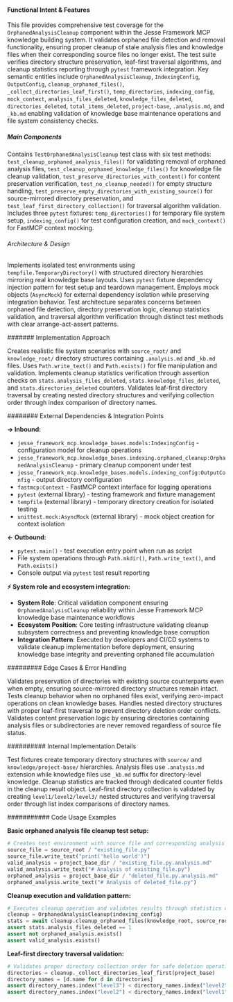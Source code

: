 <!-- CACHE_METADATA_START -->
<!-- Source File: {PROJECT_ROOT}/jesse-framework-mcp/tests/test_orphaned_cleanup.py -->
<!-- Cached On: 2025-07-05T20:06:29.525915 -->
<!-- Source Modified: 2025-07-05T17:56:00.311858 -->
<!-- Cache Version: 1.0 -->
<!-- CACHE_METADATA_END -->

#### Functional Intent & Features

This file provides comprehensive test coverage for the `OrphanedAnalysisCleanup` component within the Jesse Framework MCP knowledge building system. It validates orphaned file detection and removal functionality, ensuring proper cleanup of stale analysis files and knowledge files when their corresponding source files no longer exist. The test suite verifies directory structure preservation, leaf-first traversal algorithms, and cleanup statistics reporting through `pytest` framework integration. Key semantic entities include `OrphanedAnalysisCleanup`, `IndexingConfig`, `OutputConfig`, `cleanup_orphaned_files()`, `_collect_directories_leaf_first()`, `temp_directories`, `indexing_config`, `mock_context`, `analysis_files_deleted`, `knowledge_files_deleted`, `directories_deleted`, `total_items_deleted`, `project-base`, `.analysis.md`, and `_kb.md` enabling validation of knowledge base maintenance operations and file system consistency checks.

##### Main Components

Contains `TestOrphanedAnalysisCleanup` test class with six test methods: `test_cleanup_orphaned_analysis_files()` for validating removal of orphaned analysis files, `test_cleanup_orphaned_knowledge_files()` for knowledge file cleanup validation, `test_preserve_directories_with_content()` for content preservation verification, `test_no_cleanup_needed()` for empty structure handling, `test_preserve_empty_directories_with_existing_source()` for source-mirrored directory preservation, and `test_leaf_first_directory_collection()` for traversal algorithm validation. Includes three `pytest` fixtures: `temp_directories()` for temporary file system setup, `indexing_config()` for test configuration creation, and `mock_context()` for FastMCP context mocking.

###### Architecture & Design

Implements isolated test environments using `tempfile.TemporaryDirectory()` with structured directory hierarchies mirroring real knowledge base layouts. Uses `pytest` fixture dependency injection pattern for test setup and teardown management. Employs mock objects (`AsyncMock`) for external dependency isolation while preserving integration behavior. Test architecture separates concerns between orphaned file detection, directory preservation logic, cleanup statistics validation, and traversal algorithm verification through distinct test methods with clear arrange-act-assert patterns.

####### Implementation Approach

Creates realistic file system scenarios with `source_root/` and `knowledge_root/` directory structures containing `.analysis.md` and `_kb.md` files. Uses `Path.write_text()` and `Path.exists()` for file manipulation and validation. Implements cleanup statistics verification through assertion checks on `stats.analysis_files_deleted`, `stats.knowledge_files_deleted`, and `stats.directories_deleted` counters. Validates leaf-first directory traversal by creating nested directory structures and verifying collection order through index comparison of directory names.

######## External Dependencies & Integration Points

**→ Inbound:**
- `jesse_framework_mcp.knowledge_bases.models:IndexingConfig` - configuration model for cleanup operations
- `jesse_framework_mcp.knowledge_bases.indexing.orphaned_cleanup:OrphanedAnalysisCleanup` - primary cleanup component under test
- `jesse_framework_mcp.knowledge_bases.models.indexing_config:OutputConfig` - output directory configuration
- `fastmcp:Context` - FastMCP context interface for logging operations
- `pytest` (external library) - testing framework and fixture management
- `tempfile` (external library) - temporary directory creation for isolated testing
- `unittest.mock:AsyncMock` (external library) - mock object creation for context isolation

**← Outbound:**
- `pytest.main()` - test execution entry point when run as script
- File system operations through `Path.mkdir()`, `Path.write_text()`, and `Path.exists()`
- Console output via `pytest` test result reporting

**⚡ System role and ecosystem integration:**
- **System Role**: Critical validation component ensuring `OrphanedAnalysisCleanup` reliability within Jesse Framework MCP knowledge base maintenance workflows
- **Ecosystem Position**: Core testing infrastructure validating cleanup subsystem correctness and preventing knowledge base corruption
- **Integration Pattern**: Executed by developers and CI/CD systems to validate cleanup implementation before deployment, ensuring knowledge base integrity and preventing orphaned file accumulation

######### Edge Cases & Error Handling

Validates preservation of directories with existing source counterparts even when empty, ensuring source-mirrored directory structures remain intact. Tests cleanup behavior when no orphaned files exist, verifying zero-impact operations on clean knowledge bases. Handles nested directory structures with proper leaf-first traversal to prevent directory deletion order conflicts. Validates content preservation logic by ensuring directories containing analysis files or subdirectories are never removed regardless of source file status.

########## Internal Implementation Details

Test fixtures create temporary directory structures with `source/` and `knowledge/project-base/` hierarchies. Analysis files use `.analysis.md` extension while knowledge files use `_kb.md` suffix for directory-level knowledge. Cleanup statistics are tracked through dedicated counter fields in the cleanup result object. Leaf-first directory collection is validated by creating `level1/level2/level3/` nested structures and verifying traversal order through list index comparisons of directory names.

########### Code Usage Examples

**Basic orphaned analysis file cleanup test setup:**
```python
# Creates test environment with source file and corresponding analysis file, plus orphaned analysis file
source_file = source_root / "existing_file.py"
source_file.write_text("print('hello world')")
valid_analysis = project_base_dir / "existing_file.py.analysis.md"
valid_analysis.write_text("# Analysis of existing_file.py")
orphaned_analysis = project_base_dir / "deleted_file.py.analysis.md"
orphaned_analysis.write_text("# Analysis of deleted_file.py")
```

**Cleanup execution and validation pattern:**
```python
# Executes cleanup operation and validates results through statistics checking
cleanup = OrphanedAnalysisCleanup(indexing_config)
stats = await cleanup.cleanup_orphaned_files(knowledge_root, source_root, mock_context)
assert stats.analysis_files_deleted == 1
assert not orphaned_analysis.exists()
assert valid_analysis.exists()
```

**Leaf-first directory traversal validation:**
```python
# Validates proper directory collection order for safe deletion operations
directories = cleanup._collect_directories_leaf_first(project_base)
directory_names = [d.name for d in directories]
assert directory_names.index("level3") < directory_names.index("level2")
assert directory_names.index("level2") < directory_names.index("level1")
```